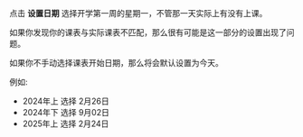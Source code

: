 点击 **设置日期** 选择开学第一周的星期一，不管那一天实际上有没有上课。

如果你发现你的课表与实际课表不匹配，那么很有可能是这一部分的设置出现了问题。

如果你不手动选择课表开始日期，那么将会默认设置为今天。

例如:

 - 2024年上 选择 2月26日
 - 2024年下 选择 9月02日
 - 2025年上 选择 2月24日